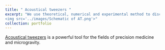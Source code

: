 ```yaml
---
title: " Acoustical tweezers "
excerpt: "We use theoretical, numerical and experimental method to discover/study new physics and applications of acoustical tweezers.<br/>
<img src='../images/Schematic of AT.png'>"
collection: portfolio
---
```


[Acoustical tweezers](https://en.wikipedia.org/wiki/Acoustic_tweezers) is a powerful tool for the fields of precision medicine and microgravity. 
